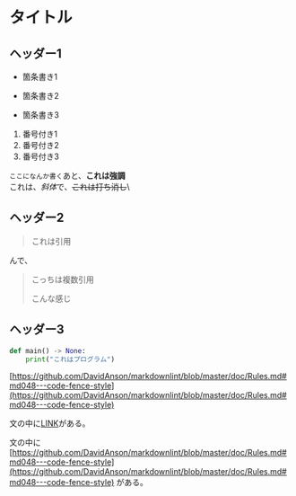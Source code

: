 # タイトル

## ヘッダー1

- 箇条書き1
- 箇条書き2

- 箇条書き3

1. 番号付き1
2. 番号付き2
3. 番号付き3

`ここになんか書く`あと、**これは強調**\
これは、*斜体*で、~~これは打ち消し~~\

## ヘッダー2

>これは引用

んで、

>こっちは複数引用
>
>こんな感じ

## ヘッダー3

```python
def main() -> None:
    print("これはプログラム")
```

[https://github.com/DavidAnson/markdownlint/blob/master/doc/Rules.md#md048---code-fence-style](https://github.com/DavidAnson/markdownlint/blob/master/doc/Rules.md#md048---code-fence-style)

文の中に[LINK](https://github.com/DavidAnson/markdownlint/blob/master/doc/Rules.md#md048---code-fence-style)がある。

文の中に[https://github.com/DavidAnson/markdownlint/blob/master/doc/Rules.md#md048---code-fence-style](https://github.com/DavidAnson/markdownlint/blob/master/doc/Rules.md#md048---code-fence-style) がある。
